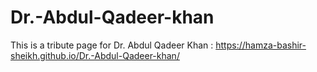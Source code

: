 # Dr.-Abdul-Qadeer-khan
This is a tribute page for Dr. Abdul Qadeer Khan : https://hamza-bashir-sheikh.github.io/Dr.-Abdul-Qadeer-khan/
